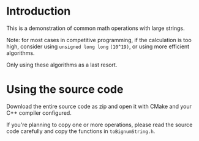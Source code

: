 # Introduction
This is a demonstration of common math operations with large strings.

Note: for most cases in competitive programming, if the calculation is too high, consider using ``unsigned long long`` ``(10^19)``,
or using more efficient algorithms.

Only using these algorithms as a last resort.

# Using the source code
Download the entire source code as zip and open it with CMake and your C++ compiler configured.

If you're planning to copy one or more operations, please read the source code carefully and copy the functions in ``toBignumString.h``.
